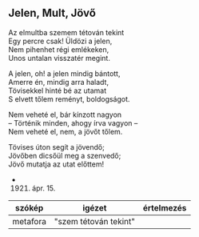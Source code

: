## Jelen, Mult, Jövő

Az elmultba szemem tétován tekint  
Egy percre csak! Üldözi a jelen,  
Nem pihenhet régi emlékeken,  
Unos untalan visszatér megint.

A jelen, oh! a jelen mindig bántott,  
Amerre én, mindig arra haladt,  
Tövisekkel hinté bé az utamat  
S elvett tőlem reményt, boldogságot.

Nem veheté el, bár kínzott nagyon  
– Történik minden, ahogy írva vagyon –  
Nem veheté el, nem, a jövőt tőlem.

Tövises úton segít a jövendő;  
Jövőben dicsőül meg a szenvedő;  
Jövő mutatja az utat előttem!

- 1921. ápr. 15.

| szókép   | igézet                | értelmezés |
| -------- | --------------------- | ---------- |
| metafora | "szem tétován tekint" |            |
